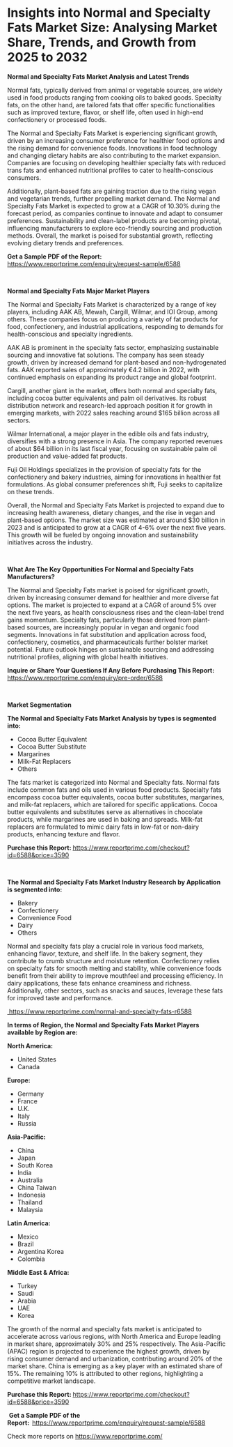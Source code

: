 <p><h1>Insights into Normal and Specialty Fats Market Size: Analysing Market Share, Trends, and Growth from 2025 to 2032</h1></p><p><strong>Normal and Specialty Fats Market Analysis and Latest Trends</strong></p>
<p><p>Normal fats, typically derived from animal or vegetable sources, are widely used in food products ranging from cooking oils to baked goods. Specialty fats, on the other hand, are tailored fats that offer specific functionalities such as improved texture, flavor, or shelf life, often used in high-end confectionery or processed foods.</p><p>The Normal and Specialty Fats Market is experiencing significant growth, driven by an increasing consumer preference for healthier food options and the rising demand for convenience foods. Innovations in food technology and changing dietary habits are also contributing to the market expansion. Companies are focusing on developing healthier specialty fats with reduced trans fats and enhanced nutritional profiles to cater to health-conscious consumers.</p><p>Additionally, plant-based fats are gaining traction due to the rising vegan and vegetarian trends, further propelling market demand. The Normal and Specialty Fats Market is expected to grow at a CAGR of 10.30% during the forecast period, as companies continue to innovate and adapt to consumer preferences. Sustainability and clean-label products are becoming pivotal, influencing manufacturers to explore eco-friendly sourcing and production methods. Overall, the market is poised for substantial growth, reflecting evolving dietary trends and preferences.</p></p>
<p><strong>Get a Sample PDF of the Report:&nbsp;</strong> <a href="https://www.reportprime.com/enquiry/request-sample/6588?utm_campaign=3046&utm_medium=2&utm_source=Github&utm_content=ia&utm_term=19032025&utm_id=normal-and-specialty-fats">https://www.reportprime.com/enquiry/request-sample/6588</a></p>
<p>&nbsp;</p>
<p><strong>Normal and Specialty Fats Major Market Players</strong></p>
<p><p>The Normal and Specialty Fats Market is characterized by a range of key players, including AAK AB, Mewah, Cargill, Wilmar, and IOI Group, among others. These companies focus on producing a variety of fat products for food, confectionery, and industrial applications, responding to demands for health-conscious and specialty ingredients.</p><p>AAK AB is prominent in the specialty fats sector, emphasizing sustainable sourcing and innovative fat solutions. The company has seen steady growth, driven by increased demand for plant-based and non-hydrogenated fats. AAK reported sales of approximately €4.2 billion in 2022, with continued emphasis on expanding its product range and global footprint.</p><p>Cargill, another giant in the market, offers both normal and specialty fats, including cocoa butter equivalents and palm oil derivatives. Its robust distribution network and research-led approach position it for growth in emerging markets, with 2022 sales reaching around $165 billion across all sectors.</p><p>Wilmar International, a major player in the edible oils and fats industry, diversifies with a strong presence in Asia. The company reported revenues of about $64 billion in its last fiscal year, focusing on sustainable palm oil production and value-added fat products.</p><p>Fuji Oil Holdings specializes in the provision of specialty fats for the confectionery and bakery industries, aiming for innovations in healthier fat formulations. As global consumer preferences shift, Fuji seeks to capitalize on these trends.</p><p>Overall, the Normal and Specialty Fats Market is projected to expand due to increasing health awareness, dietary changes, and the rise in vegan and plant-based options. The market size was estimated at around $30 billion in 2023 and is anticipated to grow at a CAGR of 4-6% over the next five years. This growth will be fueled by ongoing innovation and sustainability initiatives across the industry.</p></p>
<p>&nbsp;</p>
<p><strong>What Are The Key Opportunities For Normal and Specialty Fats Manufacturers?</strong></p>
<p><p>The Normal and Specialty Fats market is poised for significant growth, driven by increasing consumer demand for healthier and more diverse fat options. The market is projected to expand at a CAGR of around 5% over the next five years, as health consciousness rises and the clean-label trend gains momentum. Specialty fats, particularly those derived from plant-based sources, are increasingly popular in vegan and organic food segments. Innovations in fat substitution and application across food, confectionery, cosmetics, and pharmaceuticals further bolster market potential. Future outlook hinges on sustainable sourcing and addressing nutritional profiles, aligning with global health initiatives.</p></p>
<p><strong>Inquire or Share Your Questions If Any Before Purchasing This Report:</strong> <a href="https://www.reportprime.com/enquiry/pre-order/6588?utm_campaign=3046&utm_medium=2&utm_source=Github&utm_content=ia&utm_term=19032025&utm_id=normal-and-specialty-fats">https://www.reportprime.com/enquiry/pre-order/6588</a></p>
<p>&nbsp;</p>
<p><strong>Market Segmentation</strong></p>
<p><strong>The Normal and Specialty Fats Market Analysis by types is segmented into:</strong></p>
<p><ul><li>Cocoa Butter Equivalent</li><li>Cocoa Butter Substitute</li><li>Margarines</li><li>Milk-Fat Replacers</li><li>Others</li></ul></p>
<p><p>The fats market is categorized into Normal and Specialty fats. Normal fats include common fats and oils used in various food products. Specialty fats encompass cocoa butter equivalents, cocoa butter substitutes, margarines, and milk-fat replacers, which are tailored for specific applications. Cocoa butter equivalents and substitutes serve as alternatives in chocolate products, while margarines are used in baking and spreads. Milk-fat replacers are formulated to mimic dairy fats in low-fat or non-dairy products, enhancing texture and flavor.</p></p>
<p><strong>Purchase this Report:&nbsp;</strong><a href="https://www.reportprime.com/checkout?id=6588&price=3590&utm_campaign=3046&utm_medium=2&utm_source=Github&utm_content=ia&utm_term=19032025&utm_id=normal-and-specialty-fats">https://www.reportprime.com/checkout?id=6588&price=3590</a></p>
<p>&nbsp;</p>
<p><strong>The Normal and Specialty Fats Market Industry Research by Application is segmented into:</strong></p>
<p><ul><li>Bakery</li><li>Confectionery</li><li>Convenience Food</li><li>Dairy</li><li>Others</li></ul></p>
<p><p>Normal and specialty fats play a crucial role in various food markets, enhancing flavor, texture, and shelf life. In the bakery segment, they contribute to crumb structure and moisture retention. Confectionery relies on specialty fats for smooth melting and stability, while convenience foods benefit from their ability to improve mouthfeel and processing efficiency. In dairy applications, these fats enhance creaminess and richness. Additionally, other sectors, such as snacks and sauces, leverage these fats for improved taste and performance.</p></p>
<p><a href="https://www.reportprime.com/normal-and-specialty-fats-r6588?utm_campaign=3046&utm_medium=2&utm_source=Github&utm_content=ia&utm_term=19032025&utm_id=normal-and-specialty-fats">&nbsp;https://www.reportprime.com/normal-and-specialty-fats-r6588</a></p>
<p><strong>In terms of Region, the Normal and Specialty Fats Market Players available by Region are:</strong></p>
<p>
    <p> <strong> North America: </strong>
        <ul>
            <li>United States</li>
            <li>Canada</li>
        </ul>
        </p> 
    <p> <strong> Europe: </strong>
        <ul>
            <li>Germany</li>
            <li>France</li>
            <li>U.K.</li>
            <li>Italy</li>
            <li>Russia</li>
        </ul>
        </p> 
    <p> <strong> Asia-Pacific: </strong>
        <ul>
            <li>China</li>
            <li>Japan</li>
            <li>South Korea</li>
            <li>India</li>
            <li>Australia</li>
            <li>China Taiwan</li>
            <li>Indonesia</li>
            <li>Thailand</li>
            <li>Malaysia</li>
        </ul>
        </p> 
    <p> <strong> Latin America: </strong>
        <ul>
            <li>Mexico</li>
            <li>Brazil</li>
            <li>Argentina Korea</li>
            <li>Colombia</li>
        </ul>
        </p> 
    <p> <strong> Middle East & Africa: </strong>
        <ul>
            <li>Turkey</li>
            <li>Saudi</li>
            <li>Arabia</li>
            <li>UAE</li>
            <li>Korea</li>
        </ul>
    </p>
    </p>
<p><p>The growth of the normal and specialty fats market is anticipated to accelerate across various regions, with North America and Europe leading in market share, approximately 30% and 25% respectively. The Asia-Pacific (APAC) region is projected to experience the highest growth, driven by rising consumer demand and urbanization, contributing around 20% of the market share. China is emerging as a key player with an estimated share of 15%. The remaining 10% is attributed to other regions, highlighting a competitive market landscape.</p></p>
<p><strong>Purchase this Report: </strong><a href="https://www.reportprime.com/checkout?id=6588&price=3590&utm_campaign=3046&utm_medium=2&utm_source=Github&utm_content=ia&utm_term=19032025&utm_id=normal-and-specialty-fats">https://www.reportprime.com/checkout?id=6588&price=3590</a></p>
<p>&nbsp;<strong>Get a Sample PDF of the Report:&nbsp;&nbsp;</strong><a href="https://www.reportprime.com/enquiry/request-sample/6588?utm_campaign=3046&utm_medium=2&utm_source=Github&utm_content=ia&utm_term=19032025&utm_id=normal-and-specialty-fats">https://www.reportprime.com/enquiry/request-sample/6588</a></p>
<p><strong></strong></p>
<p>Check more reports on <a href="https://www.reportprime.com/?utm_campaign=3046&utm_medium=2&utm_source=Github&utm_content=ia&utm_term=19032025&utm_id=normal-and-specialty-fats">https://www.reportprime.com/</a></p>